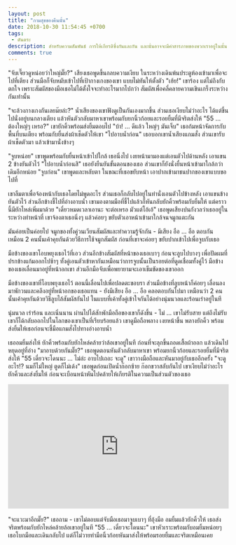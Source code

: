 ```yaml
---
layout: post
title: "กามสุขของคืนนั้น"
date: 2018-10-30 11:54:45 +0700
tags:
 - ตันตระ
description: สำหรับความสัมพันธ์ การให้เกียรติซึ่งกันและกัน และนั่นอาจจะมีคำสารภาพของพวกเราอยู่ในนั้น
comments: true
---
```

"จับเจี๊ยวดูหน่อยว่าใหญ่มั๊ย?" เสียงเธอพูดขึ้นกลบความเงียบ ในระหว่างเดินพ้นประตูห้องเข้ามาเพื่อจะไปที่เตียง ส่วนมือก็จับหมับเข้าไปที่เป้ากางเกงของเขา แบบไม่ทันให้ตั้งตัว
"เฮ้ย!" เขาร้อง แต่ไม่ถึงกับตกใจ เพราะสัมผัสของมือเธอไม่ได้ตั้งใจจะทำอะไรมากไปกว่า สัมผัสเพื่อคลี่คลายความเขินเกร็งระหว่างกันเท่านั้น

"จะล้วงกางเกงกันเลยม๊ยล่ะ?" น้ำเสียงของเขาฟังดูเป็นกันเองมากขึ้น ส่วนเธอเงียบไม่ว่าอะไร ได้แต่ขึ้นไปนั่งอยู่บนกลางเตียง แล้วหันตัวกลับมาหาเขาพร้อมกับยกนิ้วก้อยและรอยยิ้มที่มีจริตส่งให้
"55 ... ต้องใหญ่ๆ เหรอ?" เขายักคิ้วพร้อมส่งยิ้มตอบไป
"บ้า! ... ดีแล้ว ใหญ่ๆ มันเจ็บ" เธอก้มหน้าจัดการกับพื้นที่บนเตียง พร้อมกับยื่นส่งผ้าเช็ดตัวให้เขา
"ไปอาบน้ำก่อน" เธอบอกเขาน้ำเสียงแกมสั่ง ส่วนเขารับผ้าเช็ดตัวมา แล้วเข้ามานั่งข้างๆ

"จูบหน่อย" เขาพูดพร้อมกับยื่นหน้าเข้าไปใกล้ เธอนิ่งไป เงยหน้ามามองแต่เอนตัวไปด้านหลัง เอาแขน 2 ข้างยันตัวไว้
"ไปอาบน้ำก่อนสิ" เธอยังยืนยันขั้นตอนของเธอ ส่วนเขาก็ยังนั่งยื่นหน้าเข้ามาใกล้กว่าเดิมอีกหน่อย
"จูบก่อน" เขาพูดและหลับตา ในขณะที่เธอขยับหน้า เอาปากเข้ามาชนปากของเขาแบบขอไปที่

เขาลืมตาเพื่อจ้องหน้ากับเธอโดยไม่พูดอะไร ส่วนเธอก็กลับไปอยู่ในท่านั่งเอนตัวไปข้างหลัง เอาแขนข้างยันตัวไว้ ส่วนอีกข้างชี้ไปที่อ่างอาบน้ำ เขามองตามมือที่ชี้ไปแล้วก็หันกลับยักคิ้วพร้อมกับยิ้มให้ แต่คราวนี้มียักไหล่เพิ่มมาด้วย
"เดี๋ยวหมดเวลาเอานะ จะต่อเหรอ มัวแต่โอ้เอ้" เธอพูดเสียงปนกังวลว่าเธออยู่ในระหว่างทำหน้าที่ เขาจ้องตาเธอนิ่งๆ แล้วค่อยๆ ขยับตัวเอาหน้าเข้ามาใกล้จนจมูกแตะกัน

มันค่อยเป็นค่อยไป จมูกของทั้งคู่วนเวียนสัมผัสและทำความรู้จักกัน - มีเสียง อือ ... อือ ตอบกัน เหมือน 2 คนนั้นเค้าคุยกันด้วยวิธีการใช้จมูกสัมผัส ก่อนที่เขาจะค่อยๆ ขยับปากเข้าไปเพื่อจูบกับเธอ

มือข้างของเขาโอบพยุงเธอไว้ที่เอว ส่วนอีกข้างสัมผัสที่หน้าของเธอเบาๆ ก่อนจะลูบไปบางๆ เพื่อปัดผมที่ปรกข้างแก้มออกไปช้าๆ ทั้งคู่เอนตัวเข้าหากันเหมือนว่าการจูบนั้นเป็นรอยต่อที่ดูดเชื่อมทั้งคู่ไว้ มือข้างของเธอเลื่อนมาอยู่ที่หน้าอกเขา ส่วนอีกมือจับเพื่อพยายามจะเอาเข็มขัดของเขาออก

มือข้างของเขาที่โอบพยุงเธอไว้ ตอนนี้เลื่อนไปเพื่อปลดตะขอบรา ส่วนมือข้างที่ลูบหน้าก็ค่อยๆ เลื่อนลงมาพักวนและคลึงอยู่ที่หน้าอกของเธอแทน - ยังมีเสียง อือ ... อือ คลอตอบกันไปมา เหมือนว่า 2 คนนั้นเค้าคุยกันด้วยวิธีลูบไล้สัมผัสกันไป ในแบบที่เค้าทั้งคู่เข้าใจกันได้อย่างนุ่มนวลและร้อนเร่าอยู่ในที

นุ่มนวล เร่าร้อน และเนิ่นนาน ผ่านไปได้สักพักมือถือของเขาก็ดังขึ้น - ไม่ ... เขาไม่รับสาย แต่ถึงไม่รับ เขาก็ได้กลับออกไปในโลกของเขาเป็นที่เรียบร้อยแล้ว เขาดูมือถือพลาง เงยหน้าขึ้น พลางยักคิ้ว พร้อมส่งยิ้มให้เธอก่อนจะชี้มือแกมสั่งไปทางอ่างอาบน้ำ

เธออมยิ้มส่งให้ ยักคิ้วพร้อมกับยักไหล่คล้ายว่าล้อเขาอยู่ในที ก่อนที่จะลุกขึ้นถอดเสื้อผ้าออก แล้วเดินไปหยุดอยู่ที่อ่าง
"มาอาบด้วยกันมั๊ย?" เธอพูดตอนหันตัวกลับมาหาเขา พร้อมยกนิ้วก้อยและรอยยิ้มที่มีจริตส่งให้
"55 เดี๋ยวจะโดนนะ ... ไม่ล่ะ อาบไปเถอะ จะดู" เขาวางมือถือและหันมาอยู่กับเธออีกครั้ง
"จะดูอะไร!? นมก็ไม่ใหญ่ ตูดก็ไม่เด้ง" เธอพูดก่อนเปิดน้ำก๊อกซ้าย ก๊อกขวาสลับกันไป เขาเงียบไม่ว่าอะไร ยักคิ้วและส่งยิ้มให้ ก่อนจะเบือนหน้าหันไปคล้ายให้เกียรติในความเป็นส่วนตัวของเธอ

<div style="position:relative;width:100%;height:0;padding-bottom:56.25%;">
<iframe style="width:100%;height:100%;position:absolute;top:0;left:0;" src="https://www.youtube.com/embed/b3CKR28QkhQ?ecver=2" frameborder="0" allow="autoplay; encrypted-media" allowfullscreen>
</iframe>
</div>
<br />"จะแวะมาอีกมั๊ย?" เธอถาม - เขาไม่ตอบแต่จับมือเธอมาจูบเบาๆ ที่อุ้งมือ อมยิ้มแล้วยักคิ้วให้ เธอส่งจริตพร้อมกับยักไหล่คล้ายล้อเขาอยู่ในที
"55 ... เดี๋ยวจะโดนนะ" เขาหัวเราะพร้อมกับอมยิ้มหน่อยๆ
เธอโบกมือและเดินกลับไป <i class="fa fa-heart" style="color:#C38FD6"></i> แต่ก็ไม่วายทำมือนิ้วก้อยหันมาส่งให้พร้อมรอยยิ้มและจริตเหมือนเคย
